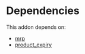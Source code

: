 # Dependencies

This addon depends on:

- [mrp](../../odoo-bringout-oca-ocb-mrp)
- [product_expiry](../../odoo-bringout-oca-ocb-product_expiry)
